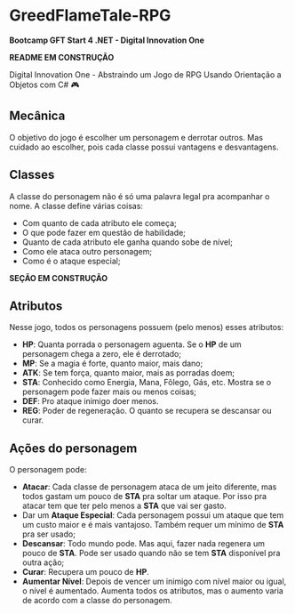 # GreedFlameTale-RPG

**Bootcamp GFT Start 4 .NET - Digital Innovation One**

**README EM CONSTRUÇÃO**

Digital Innovation One - Abstraindo um Jogo de RPG Usando Orientação a Objetos com C# :video_game:

## Mecânica
O objetivo do jogo é escolher um personagem e derrotar outros. Mas cuidado ao escolher, pois cada classe possui vantagens e desvantagens.

## Classes
A classe do personagem não é só uma palavra legal pra acompanhar o nome. A classe define várias coisas:
- Com quanto de cada atributo ele começa;
- O que pode fazer em questão de habilidade;
- Quanto de cada atributo ele ganha quando sobe de nível;
- Como ele ataca outro personagem;
- Como é o ataque especial;

**SEÇÃO EM CONSTRUÇÃO**

## Atributos
Nesse jogo, todos os personagens possuem (pelo menos) esses atributos:
- **HP**: Quanta porrada o personagem aguenta. Se o **HP** de um personagem chega a zero, ele é derrotado;
- **MP**: Se a magia é forte, quanto maior, mais dano;
- **ATK**: Se tem força, quanto maior, mais as porradas doem;
- **STA**: Conhecido como Energia, Mana, Fôlego, Gás, etc. Mostra se o personagem pode fazer mais ou menos coisas;
- **DEF**: Pro ataque inimigo doer menos.
- **REG**: Poder de regeneração. O quanto se recupera se descansar ou curar.

## Ações do personagem
O personagem pode:
- **Atacar**: Cada classe de personagem ataca de um jeito diferente, mas todos gastam um pouco de **STA** pra soltar um ataque. Por isso pra atacar tem que ter pelo menos a **STA** que vai ser gasto.
- Dar um **Ataque Especial**: Cada personagem possui um ataque que tem um custo maior e é mais vantajoso. Também requer um mínimo de **STA** pra ser usado; 
- **Descansar**: Todo mundo pode. Mas aqui, fazer nada regenera um pouco de **STA**. Pode ser usado quando não se tem **STA** disponível pra outra ação;
- **Curar**: Recupera um pouco de **HP**.
- **Aumentar Nível**: Depois de vencer um inimigo com nível maior ou igual, o nível é aumentado. Aumenta todos os atributos, mas o aumento varia de acordo com a classe do personagem.

